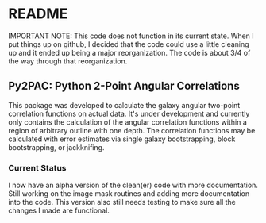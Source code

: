 # README #

IMPORTANT NOTE: This code does not function in its current state.  When I put things up on github, I decided that the code could use a little cleaning up and it ended up being a major reorganization.  The code is about 3/4 of the way through that reorganization.

## Py2PAC: Python 2-Point Angular Correlations  ##

This package was developed to calculate the galaxy angular two-point correlation functions on actual data.  It's under development and currently only contains the calculation of the angular correlation functions within a region of arbitrary outline with one depth.  The correlation functions may be calculated with error estimates via single galaxy bootstrapping, block bootstrapping, or jackknifing. 

### Current Status ###
I now have an alpha version of the clean(er) code with more documentation.  Still working on the image mask routines and adding more documentation into the code.  This version also still needs testing to make sure all the changes I made are functional.
